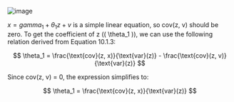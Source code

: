 ![image](https://github.com/user-attachments/assets/339e88a5-26e4-4d16-87df-9611306b2b6c)

$x = gamma_1 + \theta_1 z + v$ is a simple linear equation, so cov(z, v) should be zero.
To get the coefficient of z (\( \theta_1 \)), we can use the following relation derived from Equation 10.1.3:

$$
\theta_1 = \frac{\text{cov}(z, x)}{\text{var}(z)} - \frac{\text{cov}(z, v)}{\text{var}(z)}
$$

Since cov(z, v) = 0, the expression simplifies to:

$$
\theta_1 = \frac{\text{cov}(z, x)}{\text{var}(z)}
$$
